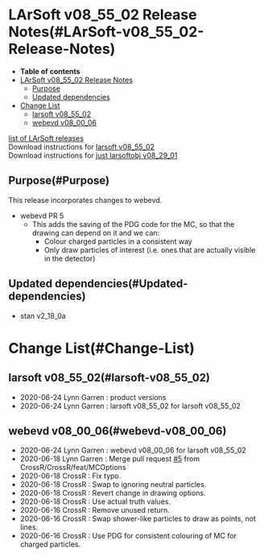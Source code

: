 LArSoft v08\_55\_02 Release Notes(#LArSoft-v08_55_02-Release-Notes)
======================================================================

-   **Table of contents**
-   [LArSoft v08\_55\_02 Release Notes](#LArSoft-v08_55_02-Release-Notes)
    -   [Purpose](#Purpose)
    -   [Updated dependencies](#Updated-dependencies)
-   [Change List](#Change-List)
    -   [larsoft v08\_55\_02](#larsoft-v08_55_02)
    -   [webevd v08\_00\_06](#webevd-v08_00_06)

[list of LArSoft releases](LArSoft_release_list)\
Download instructions for [larsoft v08\_55\_02](http://scisoft.fnal.gov/scisoft/bundles/larsoft/v08_55_02/larsoft-v08_55_02.html)\
Download instructions for [just larsoftobj v08\_29\_01](http://scisoft.fnal.gov/scisoft/bundles/larsoftobj/v08_29_01/larsoftobj-v08_29_01.html)

Purpose(#Purpose)
--------------------

This release incorporates changes to webevd.

-   webevd PR 5
    -   This adds the saving of the PDG code for the MC, so that the drawing can depend on it and we can:
        -   Colour charged particles in a consistent way
        -   Only draw particles of interest (i.e. ones that are actually visible in the detector)

Updated dependencies(#Updated-dependencies)
----------------------------------------------

-   stan v2\_18\_0a

Change List(#Change-List)
============================

larsoft v08\_55\_02(#larsoft-v08_55_02)
------------------------------------------

-   2020-06-24 Lynn Garren : product versions
-   2020-06-24 Lynn Garren : larsoft v08\_55\_02 for larsoft v08\_55\_02

webevd v08\_00\_06(#webevd-v08_00_06)
----------------------------------------

-   2020-06-24 Lynn Garren : webevd v08\_00\_06 for larsoft v08\_55\_02
-   2020-06-18 Lynn Garren : Merge pull request [\#5](/redmine/issues/5 "Feature: NIMROD extended to Accelerator Division (New)") from CrossR/CrossR/feat/MCOptions
-   2020-06-18 CrossR : Fix typo.
-   2020-06-18 CrossR : Swap to ignoring neutral particles.
-   2020-06-18 CrossR : Revert change in drawing options.
-   2020-06-18 CrossR : Use actual truth values.
-   2020-06-16 CrossR : Remove unused return.
-   2020-06-16 CrossR : Swap shower-like particles to draw as points, not lines.
-   2020-06-16 CrossR : Use PDG for consistent colouring of MC for charged particles.
